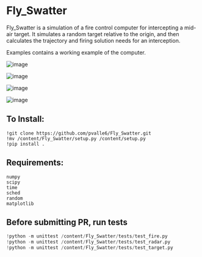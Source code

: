 # Fly_Swatter

Fly_Swatter is a simulation of a fire control computer for intercepting a mid-air target. It simulates a random target relative to the origin, and then calculates the trajectory and firing solution needs for an interception. 

Examples contains a working example of the computer. 


![image](https://github.com/pvalle6/Fly_Swatter/assets/103479060/4dd92171-10b1-482c-985e-0968c5dcc30e)



![image](https://github.com/pvalle6/Fly_Swatter/assets/103479060/6501e363-5df1-4e3e-8a6b-2d28f2fcfab7)

![image](https://github.com/pvalle6/Fly_Swatter/assets/103479060/f454004c-f801-45d4-9b17-4b633c229a20)

![image](https://github.com/pvalle6/Fly_Swatter/assets/103479060/d2a03fbd-b9bf-4e0d-abda-1e491026e5ef)

## To Install:
```
!git clone https://github.com/pvalle6/Fly_Swatter.git
!mv /content/Fly_Swatter/setup.py /content/setup.py
!pip install .
```
## Requirements:
```
numpy
scipy
time
sched
random
matplotlib
```
## Before submitting PR, run tests

```python
!python -m unittest /content/Fly_Swatter/tests/test_fire.py
!python -m unittest /content/Fly_Swatter/tests/test_radar.py
!python -m unittest /content/Fly_Swatter/tests/test_target.py
```

